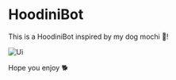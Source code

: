 # HoodiniBot

This is a HoodiniBot inspired by my dog mochi 🐶!

![Ui](https://github.com/user-attachments/assets/e614ee9d-864d-4bc5-9c5d-f7db1c66ef5c)

Hope you enjoy 🐕

